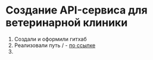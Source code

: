 # Создание API-сервиса для ветеринарной клиники

1. Создали и оформили гитхаб
2. Реализовали путь / - [по ссылке]([URL](https://dog-api-vggc.onrender.com/)https://dog-api-vggc.onrender.com/)
3. 
